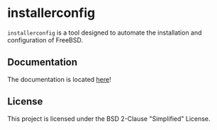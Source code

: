# installerconfig

`installerconfig` is a tool designed to automate the installation and configuration of FreeBSD.

## Documentation

The documentation is located [here](https://gitlab.com/albanmaire/installerconfig/-/wikis/home)!

## License

This project is licensed under the BSD 2-Clause "Simplified" License.
